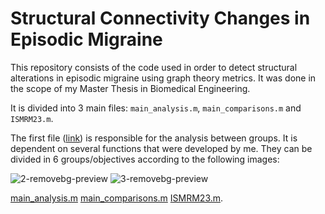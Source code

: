# Structural Connectivity Changes in Episodic Migraine

This repository consists of the code used in order to detect structural alterations in episodic migraine using graph theory metrics. It was done in the scope of my Master Thesis in Biomedical Engineering.

It is divided into 3 main files: `main_analysis.m`, `main_comparisons.m` and `ISMRM23.m`.

The first file ([link](https://github.com/anamatoso/structural-connectivity-migraine/blob/main/matlab_scripts/main_analysis.m)) is responsible for the analysis between groups. It is dependent on several functions that were developed by me. They can be divided in 6 groups/objectives according to the following images:




![2-removebg-preview](https://user-images.githubusercontent.com/78906907/214705589-a458d873-ece2-4994-b97f-9f94110f06e4.png)
![3-removebg-preview](https://user-images.githubusercontent.com/78906907/214705615-52cad6d6-4ab1-4e62-869f-6cee6044ef3f.png)


[main_analysis.m](https://github.com/anamatoso/structural-connectivity-migraine/blob/main/matlab_scripts/main_analysis.m) 
[main_comparisons.m](https://github.com/anamatoso/structural-connectivity-migraine/blob/main/matlab_scripts/main_comparisons.m) 
[ISMRM23.m](https://github.com/anamatoso/structural-connectivity-migraine/blob/main/matlab_scripts/ISMRM23.m).

